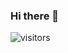 ### Hi there 👋
![visitors](https://visitor-badge.laobi.icu/badge?page_id=Akshay-Jagiasi.Akshay-Jagiasi)
<!--
**Akshay-Jagiasi/Akshay-Jagiasi** is a ✨ _special_ ✨ repository because its `README.md` (this file) appears on your GitHub profile.

Here are some ideas to get you started:

- 🔭 I’m currently working on ...
- 🌱 I’m currently learning ...
- 👯 I’m looking to collaborate on ...
- 🤔 I’m looking for help with ...
- 💬 Ask me about ...
- 📫 How to reach me: ...
- 😄 Pronouns: ...
- ⚡ Fun fact: ...
-->
